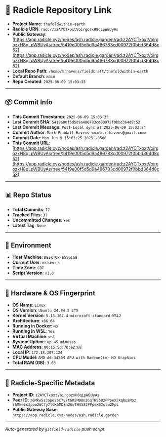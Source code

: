 # 🔗 Radicle Repository Link

- **Project Name**: `thefoldwithin-earth`
- **Radicle URN**: `rad://z2AYCTxoxtVoirgozxH8qLpWBUyAs`
- **Public Gateway**: [https://app.radicle.xyz/nodes/ash.radicle.garden/rad:z2AYCTxoxtVoirgozxH8qLpWBUyAs/tree/5419e00f5d5d9a486783cd00972f0bbd364d8c52](https://app.radicle.xyz/nodes/ash.radicle.garden/rad:z2AYCTxoxtVoirgozxH8qLpWBUyAs/tree/5419e00f5d5d9a486783cd00972f0bbd364d8c52)
- **Local Repo Path**: `/home/mrhavens/fieldcraft/thefoldwithin-earth`
- **Default Branch**: `main`
- **Repo Created**: `2025-06-09 15:03:35`

---

## 📦 Commit Info

- **This Commit Timestamp**: `2025-06-09 15:03:35`
- **Last Commit SHA**: `5419e00f5d5d9a486783cd00972f0bbd364d8c52`
- **Last Commit Message**: `Post-Local sync at 2025-06-09 15:03:24`
- **Commit Author**: `Mark Randall Havens <mark.r.havens@gmail.com>`
- **Commit Date**: `Mon Jun 9 15:03:25 2025 -0500`
- **This Commit URL**: [https://app.radicle.xyz/nodes/ash.radicle.garden/rad:z2AYCTxoxtVoirgozxH8qLpWBUyAs/tree/5419e00f5d5d9a486783cd00972f0bbd364d8c52](https://app.radicle.xyz/nodes/ash.radicle.garden/rad:z2AYCTxoxtVoirgozxH8qLpWBUyAs/tree/5419e00f5d5d9a486783cd00972f0bbd364d8c52)

---

## 📊 Repo Status

- **Total Commits**: `77`
- **Tracked Files**: `37`
- **Uncommitted Changes**: `Yes`
- **Latest Tag**: `None`

---

## 🧭 Environment

- **Host Machine**: `DESKTOP-E5SGI58`
- **Current User**: `mrhavens`
- **Time Zone**: `CDT`
- **Script Version**: `v1.0`

---

## 🧬 Hardware & OS Fingerprint

- **OS Name**: `Linux`
- **OS Version**: `Ubuntu 24.04.2 LTS`
- **Kernel Version**: `5.15.167.4-microsoft-standard-WSL2`
- **Architecture**: `x86_64`
- **Running in Docker**: `No`
- **Running in WSL**: `Yes`
- **Virtual Machine**: `wsl`
- **System Uptime**: `up 45 minutes`
- **MAC Address**: `00:15:5d:70:e2:68`
- **Local IP**: `172.18.207.124`
- **CPU Model**: `AMD A6-3420M APU with Radeon(tm) HD Graphics`
- **Total RAM (GB)**: `3.63`

---

## 🌱 Radicle-Specific Metadata

- **Project ID**: `z2AYCTxoxtVoirgozxH8qLpWBUyAs`
- **Peer ID**: `z6Mkw5s3ppo26C7y7tGK5MD8n2GqTHS582PPpeX5Xqbu2Mpz
z6Mkw5s3ppo26C7y7tGK5MD8n2GqTHS582PPpeX5Xqbu2Mpz`
- **Public Gateway Base**: `https://app.radicle.xyz/nodes/ash.radicle.garden`

---

_Auto-generated by `gitfield-radicle` push script._
